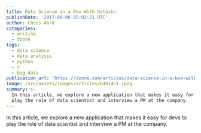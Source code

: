 ```yaml
---
title: Data Science in a Box With Dataiku
publishDate: '2017-09-06 05:02:21 UTC'
author: Chris Ward
categories:
  - writing
  - dzone
tags:
  - data science
  - data analysis
  - python
  - r
  - big data
publication_url: 'https://dzone.com/articles/data-science-in-a-box-with-dataiku'
image: /src/assets/images/articles/6491451.jpeg
summary: >-
  In this article, we explore a new application that makes it easy for devs to
  play the role of data scientist and interview a PM at the company.
---
```

In this article, we explore a new application that makes it easy for devs to play the role of data scientist and interview a PM at the company.

